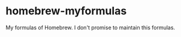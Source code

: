 homebrew-myformulas
===================

My formulas of Homebrew. I don't promise to maintain this formulas.
